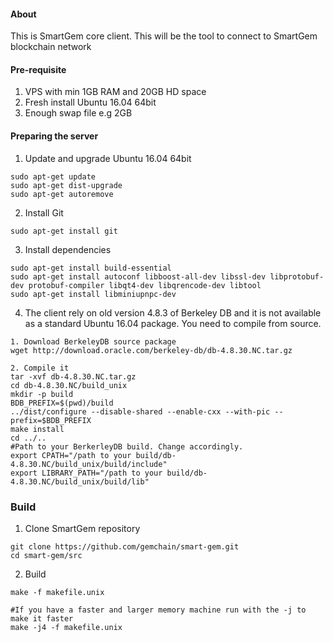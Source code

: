 #### About
This is SmartGem core client. This will be the tool to connect to SmartGem blockchain network

#### Pre-requisite
1. VPS with min 1GB RAM and 20GB HD space
2. Fresh install Ubuntu 16.04 64bit
3. Enough swap file e.g 2GB

#### Preparing the server
1. Update and upgrade Ubuntu 16.04 64bit
```
sudo apt-get update
sudo apt-get dist-upgrade
sudo apt-get autoremove

```
2. Install Git
```
sudo apt-get install git
```
3. Install dependencies
```
sudo apt-get install build-essential
sudo apt-get install autoconf libboost-all-dev libssl-dev libprotobuf-dev protobuf-compiler libqt4-dev libqrencode-dev libtool
sudo apt-get install libminiupnpc-dev

```
4. The client rely on old version 4.8.3 of Berkeley DB and it is not available as a standard Ubuntu 16.04 package. You need  to compile from source.
```
1. Download BerkeleyDB source package
wget http://download.oracle.com/berkeley-db/db-4.8.30.NC.tar.gz
```
```
2. Compile it
tar -xvf db-4.8.30.NC.tar.gz
cd db-4.8.30.NC/build_unix
mkdir -p build
BDB_PREFIX=$(pwd)/build
../dist/configure --disable-shared --enable-cxx --with-pic --prefix=$BDB_PREFIX
make install
cd ../..
#Path to your BerkerleyDB build. Change accordingly.
export CPATH="/path to your build/db-4.8.30.NC/build_unix/build/include"
export LIBRARY_PATH="/path to your build/db-4.8.30.NC/build_unix/build/lib"
```
### Build

1. Clone SmartGem repository
```
git clone https://github.com/gemchain/smart-gem.git
cd smart-gem/src
```

2. Build
```
make -f makefile.unix

#If you have a faster and larger memory machine run with the -j to make it faster
make -j4 -f makefile.unix
```